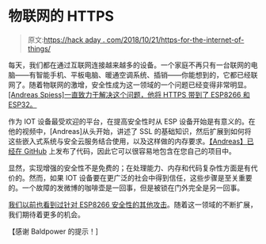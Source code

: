 # 物联网的 HTTPS

> 原文:[https://hack aday . com/2018/10/21/https-for-the-internet-of-things/](https://hackaday.com/2018/10/21/https-for-the-internet-of-things/)

每天，我们都在通过互联网连接越来越多的设备。一个家庭不再只有一台联网的电脑——有智能手机、平板电脑、暖通空调系统、插销——你能想到的，它都已经联网了。随着物联网的激增，安全性成为这一领域的一个问题已经变得非常明显。[[Andreas Spiess]一直致力于解决这个问题，他将 HTTPS 带到了 ESP8266 和 ESP32。](https://www.youtube.com/watch?v=Wm1xKj4bKsY&feature=youtu.be)

作为 IOT 设备最受欢迎的平台，在提高安全性时从 ESP 设备开始是有意义的。在他的视频中，[Andreas]从头开始，讲述了 SSL 的基础知识，然后扩展到如何将这些嵌入式系统与安全云服务结合使用，以及这样做的内存要求。[【Andreas】已经在 GitHub](https://github.com/SensorsIot/HTTPS-for-Makers) 上发布了代码，因此它可以很容易地包含在您自己的项目中。

显然，实现增强的安全性不是免费的；在处理能力、内存和代码复杂性方面是有代价的。然而，如果 IOT 设备要在更广泛的社会中得到信任，这些步骤是至关重要的。一个故障的发微博的咖啡壶是一回事，但是被锁在门外完全是另一回事。

[我们以前也看到过针对 ESP8266 安全性的其他攻击](https://hackaday.com/2017/06/20/practical-iot-cryptography-on-the-espressif-esp8266/)。随着这一领域的不断扩展，我们期待着更多的机会。

【感谢 Baldpower 的提示！]